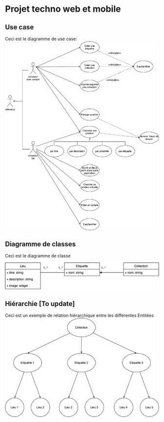 # Projet techno web et mobile

## Use case
Ceci est le diagramme de use case:
![Use case](Doc/conception/Conception-usecase.png)

## Diagramme  de classes
Ceci est le diagramme de classe

![Diagramme classes](Doc/conception/Conception-Diag_class.png)

## Hiérarchie [To update]
Ceci est un exemple de relation hiérarchique entre les différentes Entitées
![Hiérarchie](Doc/conception/Conception-hierarchie.png)

